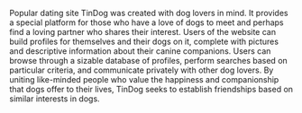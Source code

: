 Popular dating site TinDog was created with dog lovers in mind. It provides a special platform for those who have a love of dogs to meet and perhaps find a loving partner who shares their interest. Users of the website can build profiles for themselves and their dogs on it, complete with pictures and descriptive information about their canine companions. Users can browse through a sizable database of profiles, perform searches based on particular criteria, and communicate privately with other dog lovers. By uniting like-minded people who value the happiness and companionship that dogs offer to their lives, TinDog seeks to establish friendships based on similar interests in dogs.
